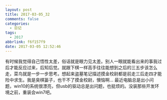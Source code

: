 ```yaml
---
layout: post
title: 2017-03-05_32
comments: false
categories:
  - 日记
tags:
  - 2017
abbrlink: f6f157f9
date: 2017-03-05 12:52:46
---
```


  有时候我觉得自己悟性太差，俗话就是眼力见太差。别人一眼就能看出来的事我过后才能反应过来，后知后觉。就跟下棋一样高手往往能想到之后的三五步该怎么走，菜鸟就是一步一步思考。想起来盗墓笔记描述摸金校尉都是前走三后走四才能险中求生。我是臭棋篓子，也干不了摸金校尉，懊恼啊...
  最近电脑总是出小问题，win10的系统很漂亮，但usb的驱动总是出问题，也挺烦的。没装那些开发环境之前，重装会win7吧。
